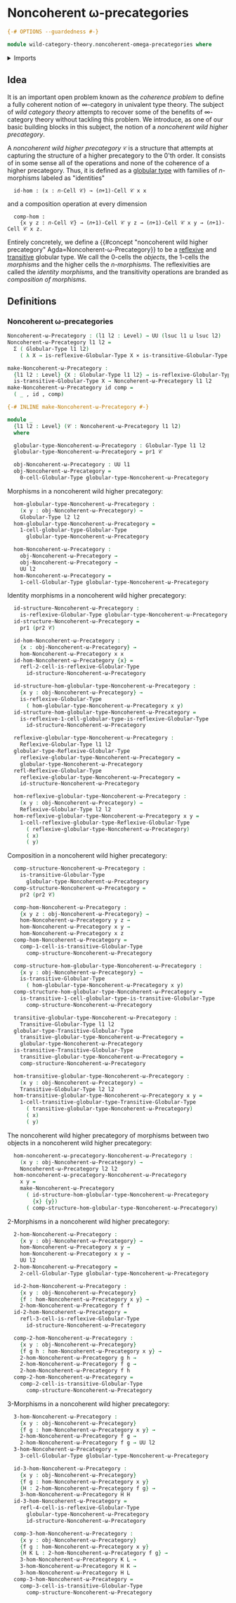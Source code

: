 # Noncoherent ω-precategories

```agda
{-# OPTIONS --guardedness #-}

module wild-category-theory.noncoherent-omega-precategories where
```

<details><summary>Imports</summary>

```agda
open import category-theory.precategories

open import foundation.action-on-identifications-binary-functions
open import foundation.cartesian-product-types
open import foundation.dependent-pair-types
open import foundation.function-types
open import foundation.homotopies
open import foundation.identity-types
open import foundation.sets
open import foundation.strictly-involutive-identity-types
open import foundation.universe-levels

open import globular-types.globular-types
open import globular-types.reflexive-globular-types
open import globular-types.transitive-globular-types
```

</details>

## Idea

It is an important open problem known as the _coherence problem_ to define a
fully coherent notion of $∞$-category in univalent type theory. The subject of
_wild category theory_ attempts to recover some of the benefits of $∞$-category
theory without tackling this problem. We introduce, as one of our basic building
blocks in this subject, the notion of a _noncoherent wild higher precategory_.

A _noncoherent wild higher precategory_ `𝒞` is a structure that attempts at
capturing the structure of a higher precategory to the $0$'th order. It consists
of in some sense all of the operations and none of the coherence of a higher
precategory. Thus, it is defined as a
[globular type](globular-types.globular-types.md) with families of $n$-morphisms
labeled as "identities"

```text
  id-hom : (x : 𝑛-Cell 𝒞) → (𝑛+1)-Cell 𝒞 x x
```

and a composition operation at every dimension

```text
  comp-hom :
    {x y z : 𝑛-Cell 𝒞} → (𝑛+1)-Cell 𝒞 y z → (𝑛+1)-Cell 𝒞 x y → (𝑛+1)-Cell 𝒞 x z.
```

Entirely concretely, we define a
{{#concept "noncoherent wild higher precategory" Agda=Noncoherent-ω-Precategory}}
to be a [reflexive](globular-types.reflexive-globular-types.md) and
[transitive](globular-types.transitive-globular-types.md) globular type. We call
the 0-cells the _objects_, the 1-cells the _morphisms_ and the higher cells the
_$n$-morphisms_. The reflexivities are called the _identity morphisms_, and the
transitivity operations are branded as _composition of morphisms_.

## Definitions

### Noncoherent ω-precategories

```agda
Noncoherent-ω-Precategory : (l1 l2 : Level) → UU (lsuc l1 ⊔ lsuc l2)
Noncoherent-ω-Precategory l1 l2 =
  Σ ( Globular-Type l1 l2)
    ( λ X → is-reflexive-Globular-Type X × is-transitive-Globular-Type X)

make-Noncoherent-ω-Precategory :
  {l1 l2 : Level} {X : Globular-Type l1 l2} → is-reflexive-Globular-Type X →
  is-transitive-Globular-Type X → Noncoherent-ω-Precategory l1 l2
make-Noncoherent-ω-Precategory id comp =
  ( _ , id , comp)

{-# INLINE make-Noncoherent-ω-Precategory #-}

module _
  {l1 l2 : Level} (𝒞 : Noncoherent-ω-Precategory l1 l2)
  where

  globular-type-Noncoherent-ω-Precategory : Globular-Type l1 l2
  globular-type-Noncoherent-ω-Precategory = pr1 𝒞

  obj-Noncoherent-ω-Precategory : UU l1
  obj-Noncoherent-ω-Precategory =
    0-cell-Globular-Type globular-type-Noncoherent-ω-Precategory
```

Morphisms in a noncoherent wild higher precategory:

```agda
  hom-globular-type-Noncoherent-ω-Precategory :
    (x y : obj-Noncoherent-ω-Precategory) →
    Globular-Type l2 l2
  hom-globular-type-Noncoherent-ω-Precategory =
    1-cell-globular-type-Globular-Type
      globular-type-Noncoherent-ω-Precategory

  hom-Noncoherent-ω-Precategory :
    obj-Noncoherent-ω-Precategory →
    obj-Noncoherent-ω-Precategory →
    UU l2
  hom-Noncoherent-ω-Precategory =
    1-cell-Globular-Type globular-type-Noncoherent-ω-Precategory
```

Identity morphisms in a noncoherent wild higher precategory:

```agda
  id-structure-Noncoherent-ω-Precategory :
    is-reflexive-Globular-Type globular-type-Noncoherent-ω-Precategory
  id-structure-Noncoherent-ω-Precategory =
    pr1 (pr2 𝒞)

  id-hom-Noncoherent-ω-Precategory :
    {x : obj-Noncoherent-ω-Precategory} →
    hom-Noncoherent-ω-Precategory x x
  id-hom-Noncoherent-ω-Precategory {x} =
    refl-2-cell-is-reflexive-Globular-Type
      id-structure-Noncoherent-ω-Precategory

  id-structure-hom-globular-type-Noncoherent-ω-Precategory :
    {x y : obj-Noncoherent-ω-Precategory} →
    is-reflexive-Globular-Type
      ( hom-globular-type-Noncoherent-ω-Precategory x y)
  id-structure-hom-globular-type-Noncoherent-ω-Precategory =
    is-reflexive-1-cell-globular-type-is-reflexive-Globular-Type
      id-structure-Noncoherent-ω-Precategory

  reflexive-globular-type-Noncoherent-ω-Precategory :
    Reflexive-Globular-Type l1 l2
  globular-type-Reflexive-Globular-Type
    reflexive-globular-type-Noncoherent-ω-Precategory =
    globular-type-Noncoherent-ω-Precategory
  refl-Reflexive-Globular-Type
    reflexive-globular-type-Noncoherent-ω-Precategory =
    id-structure-Noncoherent-ω-Precategory

  hom-reflexive-globular-type-Noncoherent-ω-Precategory :
    (x y : obj-Noncoherent-ω-Precategory) →
    Reflexive-Globular-Type l2 l2
  hom-reflexive-globular-type-Noncoherent-ω-Precategory x y =
    1-cell-reflexive-globular-type-Reflexive-Globular-Type
      ( reflexive-globular-type-Noncoherent-ω-Precategory)
      ( x)
      ( y)
```

Composition in a noncoherent wild higher precategory:

```agda
  comp-structure-Noncoherent-ω-Precategory :
    is-transitive-Globular-Type
      globular-type-Noncoherent-ω-Precategory
  comp-structure-Noncoherent-ω-Precategory =
    pr2 (pr2 𝒞)

  comp-hom-Noncoherent-ω-Precategory :
    {x y z : obj-Noncoherent-ω-Precategory} →
    hom-Noncoherent-ω-Precategory y z →
    hom-Noncoherent-ω-Precategory x y →
    hom-Noncoherent-ω-Precategory x z
  comp-hom-Noncoherent-ω-Precategory =
    comp-1-cell-is-transitive-Globular-Type
      comp-structure-Noncoherent-ω-Precategory

  comp-structure-hom-globular-type-Noncoherent-ω-Precategory :
    {x y : obj-Noncoherent-ω-Precategory} →
    is-transitive-Globular-Type
      ( hom-globular-type-Noncoherent-ω-Precategory x y)
  comp-structure-hom-globular-type-Noncoherent-ω-Precategory =
    is-transitive-1-cell-globular-type-is-transitive-Globular-Type
      comp-structure-Noncoherent-ω-Precategory

  transitive-globular-type-Noncoherent-ω-Precategory :
    Transitive-Globular-Type l1 l2
  globular-type-Transitive-Globular-Type
    transitive-globular-type-Noncoherent-ω-Precategory =
    globular-type-Noncoherent-ω-Precategory
  is-transitive-Transitive-Globular-Type
    transitive-globular-type-Noncoherent-ω-Precategory =
    comp-structure-Noncoherent-ω-Precategory

  hom-transitive-globular-type-Noncoherent-ω-Precategory :
    (x y : obj-Noncoherent-ω-Precategory) →
    Transitive-Globular-Type l2 l2
  hom-transitive-globular-type-Noncoherent-ω-Precategory x y =
    1-cell-transitive-globular-type-Transitive-Globular-Type
      ( transitive-globular-type-Noncoherent-ω-Precategory)
      ( x)
      ( y)
```

The noncoherent wild higher precategory of morphisms between two objects in a
noncoherent wild higher precategory:

```agda
  hom-noncoherent-ω-precategory-Noncoherent-ω-Precategory :
    (x y : obj-Noncoherent-ω-Precategory) →
    Noncoherent-ω-Precategory l2 l2
  hom-noncoherent-ω-precategory-Noncoherent-ω-Precategory
    x y =
    make-Noncoherent-ω-Precategory
      ( id-structure-hom-globular-type-Noncoherent-ω-Precategory
        {x} {y})
      ( comp-structure-hom-globular-type-Noncoherent-ω-Precategory)
```

2-Morphisms in a noncoherent wild higher precategory:

```agda
  2-hom-Noncoherent-ω-Precategory :
    {x y : obj-Noncoherent-ω-Precategory} →
    hom-Noncoherent-ω-Precategory x y →
    hom-Noncoherent-ω-Precategory x y →
    UU l2
  2-hom-Noncoherent-ω-Precategory =
    2-cell-Globular-Type globular-type-Noncoherent-ω-Precategory

  id-2-hom-Noncoherent-ω-Precategory :
    {x y : obj-Noncoherent-ω-Precategory}
    {f : hom-Noncoherent-ω-Precategory x y} →
    2-hom-Noncoherent-ω-Precategory f f
  id-2-hom-Noncoherent-ω-Precategory =
    refl-3-cell-is-reflexive-Globular-Type
      id-structure-Noncoherent-ω-Precategory

  comp-2-hom-Noncoherent-ω-Precategory :
    {x y : obj-Noncoherent-ω-Precategory}
    {f g h : hom-Noncoherent-ω-Precategory x y} →
    2-hom-Noncoherent-ω-Precategory g h →
    2-hom-Noncoherent-ω-Precategory f g →
    2-hom-Noncoherent-ω-Precategory f h
  comp-2-hom-Noncoherent-ω-Precategory =
    comp-2-cell-is-transitive-Globular-Type
      comp-structure-Noncoherent-ω-Precategory
```

3-Morphisms in a noncoherent wild higher precategory:

```agda
  3-hom-Noncoherent-ω-Precategory :
    {x y : obj-Noncoherent-ω-Precategory}
    {f g : hom-Noncoherent-ω-Precategory x y} →
    2-hom-Noncoherent-ω-Precategory f g →
    2-hom-Noncoherent-ω-Precategory f g → UU l2
  3-hom-Noncoherent-ω-Precategory =
    3-cell-Globular-Type globular-type-Noncoherent-ω-Precategory

  id-3-hom-Noncoherent-ω-Precategory :
    {x y : obj-Noncoherent-ω-Precategory}
    {f g : hom-Noncoherent-ω-Precategory x y}
    {H : 2-hom-Noncoherent-ω-Precategory f g} →
    3-hom-Noncoherent-ω-Precategory H H
  id-3-hom-Noncoherent-ω-Precategory =
    refl-4-cell-is-reflexive-Globular-Type
      globular-type-Noncoherent-ω-Precategory
      id-structure-Noncoherent-ω-Precategory

  comp-3-hom-Noncoherent-ω-Precategory :
    {x y : obj-Noncoherent-ω-Precategory}
    {f g : hom-Noncoherent-ω-Precategory x y}
    {H K L : 2-hom-Noncoherent-ω-Precategory f g} →
    3-hom-Noncoherent-ω-Precategory K L →
    3-hom-Noncoherent-ω-Precategory H K →
    3-hom-Noncoherent-ω-Precategory H L
  comp-3-hom-Noncoherent-ω-Precategory =
    comp-3-cell-is-transitive-Globular-Type
      comp-structure-Noncoherent-ω-Precategory
```
